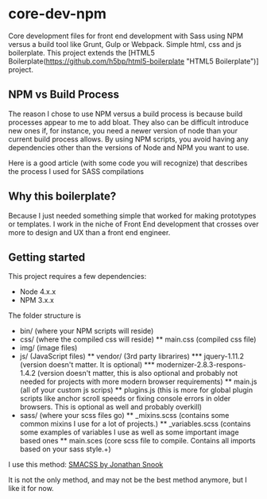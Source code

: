 # core-dev-npm
Core development files for front end development with Sass using NPM versus a build tool like Grunt, Gulp or Webpack.  Simple html, css and js boilerplate.  This project extends the [HTML5 Boilerplate(https://github.com/h5bp/html5-boilerplate "HTML5 Boilerplate")] project. 

## NPM vs Build Process
The reason I chose to use NPM versus a build process is because build processes appear to me to add bloat. They also can be difficult introduce new ones if, for instance, you need a newer version of node than your current build process allows.  By using NPM scripts, you avoid having any dependencies other than the versions of Node and NPM you want to use. 

Here is a good article (with some code you will recognize) that describes the process I used for SASS compilations

## Why this boilerplate?
Because I just needed something simple that worked for making prototypes or templates.  I work in the niche of Front End development that crosses over more to design and UX than a front end engineer.


## Getting started
This project requires a few dependencies:

* Node 4.x.x
* NPM 3.x.x

The folder structure is 
* bin/ (where your NPM scripts will reside)
* css/ (where the compiled css will reside)
** main.css (compiled css file)
* img/ (image files)
* js/ (JavaScript files)
** vendor/ (3rd party librarires)
*** jquery-1.11.2 (version doesn't matter.  It is optional)
*** modernizer-2.8.3-respons-1.4.2 (version doesn't matter, this is also optional and probably not needed for projects with more modern browser requirements)
** main.js (all of your custom js scrips)
** plugins.js (this is more for global plugin scripts like anchor scroll speeds or fixing console errors in older browsers.  This is optional as well and probably overkill)
* sass/ (where your scss files go)
** _mixins.scss (contains some common mixins I use for a lot of projects.)
** _variables.scss (contains some examples of variables I use as well as some important image based ones
** main.sces (core scss file to compile. Contains all imports based on your sass style.+)

I use this method:
[SMACSS by Jonathan Snook](https://smacss.com/)

It is not the only method, and may not be the best method anymore, but I like it for now. 


